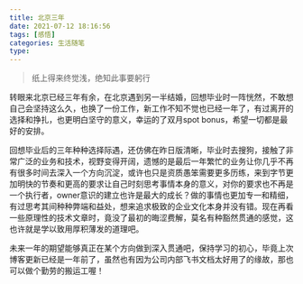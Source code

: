 ```yaml
---
title: 北京三年
date: 2021-07-12 18:16:56
tags: [感悟]
categories: 生活随笔
type:
---
```


> 纸上得来终觉浅，绝知此事要躬行

转眼来北京已经三年有余，在北京遇到另一半结婚，回想毕业时一阵恍然，不敢想自己会坚持这么久，也换了一份工作，新工作不知不觉也已经一年了，有过离开的选择和挣扎，也更明白坚守的意义，幸运的了双月spot bonus，希望一切都是最好的安排。

<!--more-->

回想毕业后的三年种种选择际遇，还仿佛在昨日版清晰，毕业时去搜狗，接触了非常广泛的业务和技术，视野变得开阔，遗憾的是最后一年繁忙的业务让你几乎不再有很多时间去深入一个方向沉淀，或许也只是资质愚笨需要更多历练，来到字节更加明快的节奏和更高的要求让自己时刻思考事情本身的意义，对你的要求也不再是一个执行者，owner意识的建立也许是最大的成长？做的事情也更加专一和精细，有过思考其间种种弊端和益处，想来追求极致的企业文化本身并没有错。现在再看一些原理性的技术文章时，竟没了最初的晦涩费解，莫名有种豁然贯通的感觉，这也许就是学以致用厚积薄发的道理吧。

未来一年的期望能够真正在某个方向做到深入贯通吧，保持学习的初心，毕竟上次博客更新已经是一年前了，虽然也有因为公司内部飞书文档太好用了的缘故，那也可以做个勤劳的搬运工喔！
